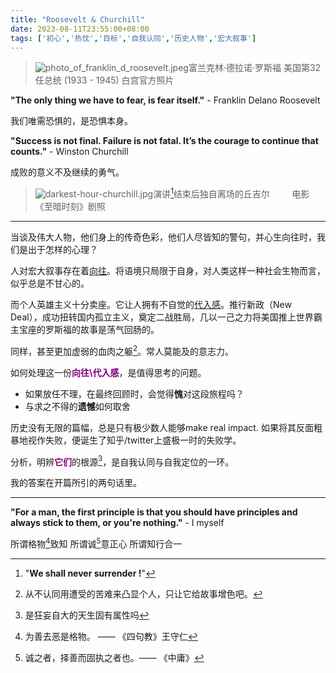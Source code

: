 ```yaml
---
title: "Roosevelt & Churchill"
date: 2023-08-11T23:55:00+08:00
tags: ['初心','热忱','目标','自我认同','历史人物','宏大叙事']
---
```


>![photo_of_franklin_d_roosevelt.jpeg](https://gcore.jsdelivr.net/gh/AlexLiu2022/resources/img/photo_of_franklin_d_roosevelt.jpeg)富兰克林·德拉诺·罗斯福 美国第32任总统 (1933 - 1945) 白宫官方照片

**"The only thing we have to fear, is fear itself."**  - Franklin Delano Roosevelt 

我们唯需恐惧的，是恐惧本身。

**"Success is not final. Failure is not fatal. It’s the courage to continue that counts."** - Winston Churchill

成败的意义不及继续的勇气。

>![darkest-hour-churchill.jpg](https://gcore.jsdelivr.net/gh/AlexLiu2022/resources/img/darkest-hour-churchill.jpg)演讲[^1]结束后独自离场的丘吉尔  &nbsp; &nbsp; &nbsp; &nbsp; 电影《至暗时刻》剧照

---

当谈及伟大人物，他们身上的传奇色彩，他们人尽皆知的警句，并心生向往时，我们是出于怎样的心理？

人对宏大叙事存在着<u>向往</u>。将语境只局限于自身，对人类这样一种社会生物而言，似乎总是不甘心的。

而个人英雄主义十分卖座。它让人拥有不自觉的<u>代入感</u>。推行新政（New Deal），成功扭转国内孤立主义，奠定二战胜局，几以一己之力将美国推上世界霸主宝座的罗斯福的故事是荡气回肠的。

同样，甚至更加虚弱的血肉之躯[^2]。常人莫能及的意志力。

如何处理这一份<span style = "color:purple">**向往\代入感**</span>，是值得思考的问题。
- 如果放任不理，在最终回顾时，会觉得**愧**对这段旅程吗？
- 与求之不得的**遗憾**如何取舍

历史没有无限的篇幅，总是只有极少数人能够make real impact. 如果将其反面粗暴地视作失败，便诞生了知乎/twitter上盛极一时的失败学。

分析，明辨<span style = "color:purple">**它们**</span>的根源[^3]，是自我认同与自我定位的一环。

我的答案在开篇所引的两句话里。

<!-- 我会释怀 但求对得起自己 问心无愧即是心安理得之状态 -->

---

**"For a man, the first principle is that you should have principles and always stick to them, or you're nothing."** - I myself


所谓格物[^4]致知  所谓诚[^5]意正心 所谓知行合一 



[^1]: "**We shall never  surrender !**"
[^2]: 从不认同用遭受的苦难来凸显个人，只让它给故事增色吧。
[^3]: 是狂妄自大的天生固有属性吗
[^4]: 为善去恶是格物。 —— 《四句教》王守仁
[^5]: 诚之者，择善而固执之者也。—— 《中庸》

<style>
.post-body {
margin-top: 0 !important;
}
center {
line-height: 1.3;
}
.main{
padding-top: 4em;
}
</style>

